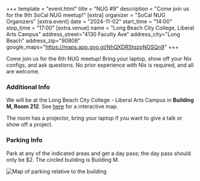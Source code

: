 +++
template = "event.html"
title = "NUG #9"
description = "Come join us for the 9th SoCal NUG meetup!"
[extra]
organizer = "SoCal NUG Organizers"
[extra.event]
date = "2024-11-02"
start_time = "14:00"
stop_time = "17:00"
[extra.venue]
name = "Long Beach City College, Liberal Arts Campus"
address_street="4130 Faculty Ave"
address_city="Long Beach"
address_zip="90808"
google_maps="https://maps.app.goo.gl/NhQXDRStqzpNGSQn9"
+++

Come join us for the 6th NUG meetup!
Bring your laptop, show off your Nix configs, and ask questions.
No prior experience with Nix is required, and all are welcome.

### Additional Info

We will be at the Long Beach City College - Liberal Arts Campus in **Building M, Room 212**.
See [here](https://map.concept3d.com/?id=1218#!ce/31184?ct/65524,65523,65522,31186,66005,66006,66007,66008,66009,66010,66011?s/?mc/33.83376885875248,-118.13663332465279?z/20.07488250432149?lvl/2) for a interactive map.

The room has a projector, bring your laptop if you want to give a talk or show off a project.

### Parking Info

Park at any of the indicated areas and get a day pass; the day pass should only be $2.
The circled building is Building M.

![Map of parking relative to the building](/images/events/lbcc-lac/map-view-parking-and-building-m.jpg)
